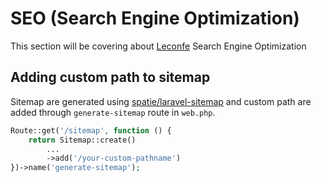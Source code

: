 # SEO (Search Engine Optimization)

This section will be covering about [Leconfe](https://github.com/OpenSynergic/leconfe) Search Engine Optimization

## Adding custom path to sitemap
Sitemap are generated using [spatie/laravel-sitemap](https://github.com/spatie/laravel-sitemap) and custom path are added through `generate-sitemap` route in `web.php`.
```php
Route::get('/sitemap', function () {
    return Sitemap::create()
        ...
        ->add('/your-custom-pathname')
})->name('generate-sitemap');
```